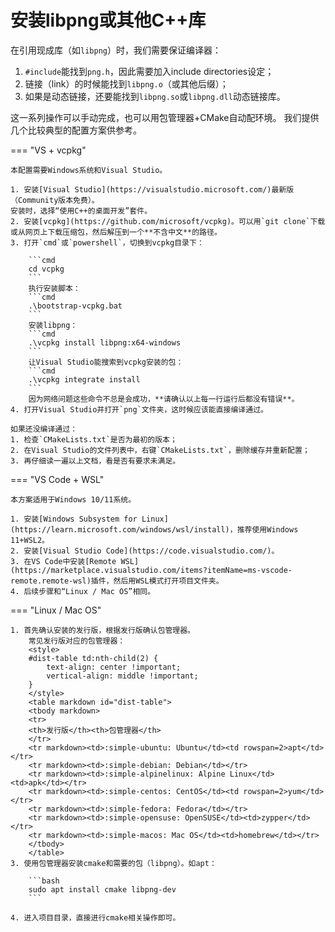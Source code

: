 # 安装libpng或其他C++库

在引用现成库（如`libpng`）时，我们需要保证编译器：

1. `#include`能找到`png.h`，因此需要加入include directories设定；
2. 链接（link）的时候能找到`libpng.o`（或其他后缀）；
3. 如果是动态链接，还要能找到`libpng.so`或`libpng.dll`动态链接库。

这一系列操作可以手动完成，也可以用包管理器+CMake自动配环境。
我们提供几个比较典型的配置方案供参考。

=== "VS + vcpkg"

    本配置需要Windows系统和Visual Studio。
 
    1. 安装[Visual Studio](https://visualstudio.microsoft.com/)最新版（Community版本免费）。
    安装时，选择“使用C++的桌面开发”套件。
    2. 安装[vcpkg](https://github.com/microsoft/vcpkg)。可以用`git clone`下载或从网页上下载压缩包，然后解压到一个**不含中文**的路径。
    3. 打开`cmd`或`powershell`，切换到vcpkg目录下：

        ```cmd
        cd vcpkg
        ```
        执行安装脚本：
        ```cmd
        .\bootstrap-vcpkg.bat
        ```
        安装libpng：
        ```cmd 
        .\vcpkg install libpng:x64-windows
        ```
        让Visual Studio能搜索到vcpkg安装的包：
        ```cmd
        .\vcpkg integrate install
        ```
        因为网络问题这些命令不总是会成功，**请确认以上每一行运行后都没有错误**。
    4. 打开Visual Studio并打开`png`文件夹，这时候应该能直接编译通过。

    如果还没编译通过：
    1. 检查`CMakeLists.txt`是否为最初的版本；
    2. 在Visual Studio的文件列表中，右键`CMakeLists.txt`，删除缓存并重新配置；
    3. 再仔细读一遍以上文档，看是否有要求未满足。

=== "VS Code + WSL"

    本方案适用于Windows 10/11系统。

    1. 安装[Windows Subsystem for Linux](https://learn.microsoft.com/windows/wsl/install)，推荐使用Windows 11+WSL2。
    2. 安装[Visual Studio Code](https://code.visualstudio.com/)。
    3. 在VS Code中安装[Remote WSL](https://marketplace.visualstudio.com/items?itemName=ms-vscode-remote.remote-wsl)插件，然后用WSL模式打开项目文件夹。
    4. 后续步骤和“Linux / Mac OS”相同。

=== "Linux / Mac OS"

    1. 首先确认安装的发行版，根据发行版确认包管理器。
        常见发行版对应的包管理器：
        <style>
        #dist-table td:nth-child(2) {
            text-align: center !important;
            vertical-align: middle !important;
        }
        </style>
        <table markdown id="dist-table">
        <tbody markdown>
        <tr>
        <th>发行版</th><th>包管理器</th>
        </tr>
        <tr markdown><td>:simple-ubuntu: Ubuntu</td><td rowspan=2>apt</td></tr>
        <tr markdown><td>:simple-debian: Debian</td></tr>
        <tr markdown><td>:simple-alpinelinux: Alpine Linux</td><td>apk</td></tr>
        <tr markdown><td>:simple-centos: CentOS</td><td rowspan=2>yum</td></tr>
        <tr markdown><td>:simple-fedora: Fedora</td></tr>
        <tr markdown><td>:simple-opensuse: OpenSUSE</td><td>zypper</td></tr>
        <tr markdown><td>:simple-macos: Mac OS</td><td>homebrew</td></tr>
        </tbody>
        </table>
    3. 使用包管理器安装cmake和需要的包（libpng）。如apt：

        ```bash
        sudo apt install cmake libpng-dev
        ```

    4. 进入项目目录，直接进行cmake相关操作即可。

